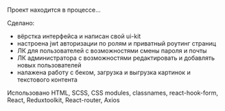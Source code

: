 Проект находится в процессе...

Cделано:

- вёрстка интерфейса и написан свой ui-kit
- настроена jwt авторизации по ролям и приватный роутинг страниц
- ЛК для пользователей с возможностями смены пароля и почты 
- ЛК администратора с возможностями редактировать и добавлять новых пользователей
- налажена работу с беком, загрузка и выгрузка картинок и текстового контента

Использовано HTML, SCSS, CSS modules, classnames, react-hook-form, React, Reduxtoolkit, React-router, Axios
